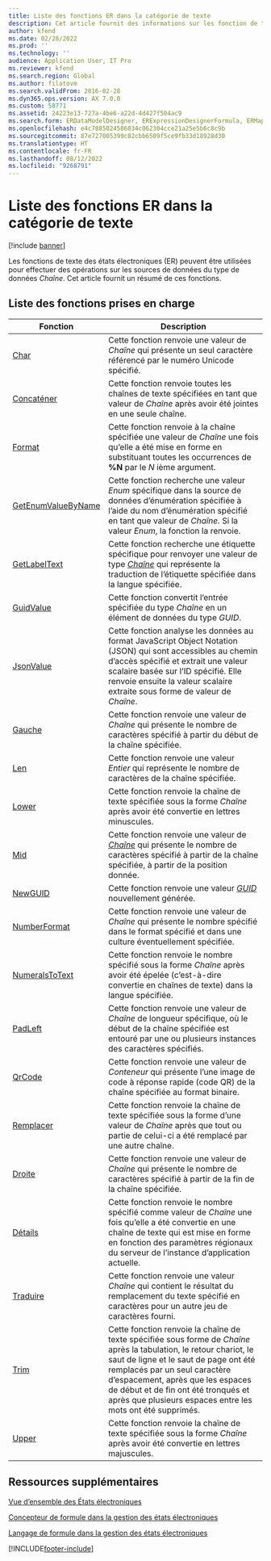 ```yaml
---
title: Liste des fonctions ER dans la catégorie de texte
description: Cet article fournit des informations sur les fonction de texte prises en charge dans les États électroniques (ER).
author: kfend
ms.date: 02/28/2022
ms.prod: ''
ms.technology: ''
audience: Application User, IT Pro
ms.reviewer: kfend
ms.search.region: Global
ms.author: filatovm
ms.search.validFrom: 2016-02-28
ms.dyn365.ops.version: AX 7.0.0
ms.custom: 58771
ms.assetid: 24223e13-727a-4be6-a22d-4d427f504ac9
ms.search.form: ERDataModelDesigner, ERExpressionDesignerFormula, ERMappedFormatDesigner, ERModelMappingDesigner
ms.openlocfilehash: e4c7885024586034c062304cce21a25e5b6c8c9b
ms.sourcegitcommit: 87e727005399c82cbb6509f5ce9fb33d18928d30
ms.translationtype: HT
ms.contentlocale: fr-FR
ms.lasthandoff: 08/12/2022
ms.locfileid: "9268791"
---
```

# <a name="list-of-er-functions-of-the-text-category"></a>Liste des fonctions ER dans la catégorie de texte

[!include [banner](../includes/banner.md)]

Les fonctions de texte des états électroniques (ER) peuvent être utilisées pour effectuer des opérations sur les sources de données du type de données *Chaîne*. Cet article fournit un résumé de ces fonctions.

## <a name="list-of-supported-functions"></a>Liste des fonctions prises en charge

| Fonction | Description |
|----------|-------------|
| [Char](er-functions-text-char.md) | Cette fonction renvoie une valeur de *Chaîne* qui présente un seul caractère référencé par le numéro Unicode spécifié. |
| [Concaténer](er-functions-text-concatenate.md) | Cette fonction renvoie toutes les chaînes de texte spécifiées en tant que valeur de *Chaîne* après avoir été jointes en une seule chaîne. |
| [Format](er-functions-text-format.md) | Cette fonction renvoie à la chaîne spécifiée une valeur de *Chaîne* une fois qu’elle a été mise en forme en substituant toutes les occurrences de **%N** par le *N* ième argument. |
| [GetEnumValueByName](er-functions-text-getenumvaluebyname.md) | Cette fonction recherche une valeur *Enum* spécifique dans la source de données d’énumération spécifiée à l’aide du nom d’énumération spécifié en tant que valeur de *Chaîne*. Si la valeur *Enum*, la fonction la renvoie. |
| [GetLabelText](er-functions-text-getlabeltext.md) | Cette fonction recherche une étiquette spécifique pour renvoyer une valeur de type *[Chaîne](er-formula-supported-data-types-primitive.md#string)* qui représente la traduction de l’étiquette spécifiée dans la langue spécifiée. |
| [GuidValue](er-functions-text-guidvalue.md) | Cette fonction convertit l’entrée spécifiée du type *Chaîne* en un élément de données du type *GUID*. |
| [JsonValue](er-functions-text-jsonvalue.md) | Cette fonction analyse les données au format JavaScript Object Notation (JSON) qui sont accessibles au chemin d’accès spécifié et extrait une valeur scalaire basée sur l’ID spécifié. Elle renvoie ensuite la valeur scalaire extraite sous forme de valeur de *Chaîne*. |
| [Gauche](er-functions-text-left.md) | Cette fonction renvoie une valeur de *Chaîne* qui présente le nombre de caractères spécifié à partir du début de la chaîne spécifiée. |
| [Len](er-functions-text-len.md) | Cette fonction renvoie une valeur *Entier* qui représente le nombre de caractères de la chaîne spécifiée. |
| [Lower](er-functions-text-lower.md) | Cette fonction renvoie la chaîne de texte spécifiée sous la forme *Chaîne* après avoir été convertie en lettres minuscules. |
| [Mid](er-functions-text-mid.md) | Cette fonction renvoie une valeur de *[Chaîne](er-formula-supported-data-types-primitive.md#string)* qui présente le nombre de caractères spécifié à partir de la chaîne spécifiée, à partir de la position donnée. |
| [NewGUID](er-functions-text-newguid.md) | Cette fonction renvoie une valeur *[GUID](er-formula-supported-data-types-primitive.md#guid)* nouvellement générée. |
| [NumberFormat](er-functions-text-numberformat.md) | Cette fonction renvoie une valeur de *Chaîne* qui présente le nombre spécifié dans le format spécifié et dans une culture éventuellement spécifiée. |
| [NumeralsToText](er-functions-text-numeralstotext.md) | Cette fonction renvoie le nombre spécifié sous la forme *Chaîne* après avoir été épelée (c’est-à-dire convertie en chaînes de texte) dans la langue spécifiée. |
| [PadLeft](er-functions-text-padleft.md) | Cette fonction renvoie une valeur de *Chaîne* de longueur spécifique, où le début de la chaîne spécifiée est entouré par une ou plusieurs instances des caractères spécifiés. |
| [QrCode](er-functions-text-qrcode.md) | Cette fonction renvoie une valeur de *Conteneur* qui présente l’une image de code à réponse rapide (code QR) de la chaîne spécifiée au format binaire. |
| [Remplacer](er-functions-text-replace.md) | Cette fonction renvoie la chaîne de texte spécifiée sous la forme d’une valeur de *Chaîne* après que tout ou partie de celui-ci a été remplacé par une autre chaîne. |
| [Droite](er-functions-text-right.md) | Cette fonction renvoie une valeur de *Chaîne* qui présente le nombre de caractères spécifié à partir de la fin de la chaîne spécifiée. |
| [Détails](er-functions-text-text.md) | Cette fonction renvoie le nombre spécifié comme valeur de *Chaîne* une fois qu’elle a été convertie en une chaîne de texte qui est mise en forme en fonction des paramètres régionaux du serveur de l’instance d’application actuelle. |
| [Traduire](er-functions-text-translate.md) | Cette fonction renvoie une valeur *Chaîne* qui contient le résultat du remplacement du texte spécifié en caractères pour un autre jeu de caractères fourni. |
| [Trim](er-functions-text-trim.md) | Cette fonction renvoie la chaîne de texte spécifiée sous forme de *Chaîne* après la tabulation, le retour chariot, le saut de ligne et le saut de page ont été remplacés par un seul caractère d’espacement, après que les espaces de début et de fin ont été tronqués et après que plusieurs espaces entre les mots ont été supprimés. |
| [Upper](er-functions-text-upper.md) | Cette fonction renvoie la chaîne de texte spécifiée sous la forme *Chaîne* après avoir été convertie en lettres majuscules. |

## <a name="additional-resources"></a>Ressources supplémentaires

[Vue d’ensemble des États électroniques](general-electronic-reporting.md)

[Concepteur de formule dans la gestion des états électroniques](general-electronic-reporting-formula-designer.md)

[Langage de formule dans la gestion des états électroniques](er-formula-language.md)


[!INCLUDE[footer-include](../../../includes/footer-banner.md)]
